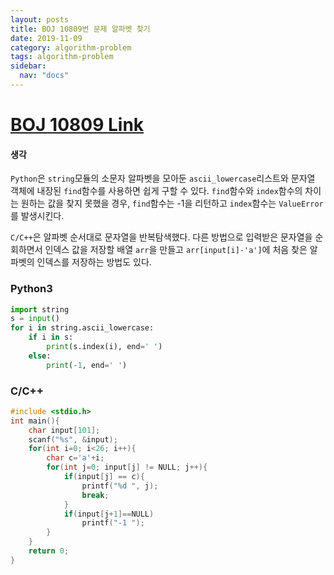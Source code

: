 ```yaml
---
layout: posts
title: BOJ 10809번 문제 알파벳 찾기
date: 2019-11-09
category: algorithm-problem
tags: algorithm-problem
sidebar:
  nav: "docs"
---
```

# [BOJ 10809 Link](https://www.acmicpc.net/problem/10809)
#### 생각

`Python`은 `string`모듈의 소문자 알파벳을 모아둔 `ascii_lowercase`리스트와 문자열 객체에 내장된 `find`함수를 사용하면 쉽게 구할 수 있다. `find`함수와 `index`함수의 차이는 원하는 값을 찾지 못했을 경우, `find`함수는 -1을 리턴하고 `index`함수는 `ValueError`를 발생시킨다.

`C/C++`은 알파벳 순서대로 문자열을 반복탐색했다. 다른 방법으로 입력받은 문자열을 순회하면서 인덱스 값을 저장할 배열 `arr`을 만들고 `arr[input[i]-'a']`에 처음 찾은 알파벳의 인덱스를 저장하는 방법도 있다.

### Python3
```python
import string
s = input()
for i in string.ascii_lowercase:
    if i in s:
        print(s.index(i), end=' ')
    else:
        print(-1, end=' ')
```
### C/C++
```c++
#include <stdio.h>
int main(){
    char input[101];
    scanf("%s", &input);
    for(int i=0; i<26; i++){
        char c='a'+i;
        for(int j=0; input[j] != NULL; j++){
            if(input[j] == c){
                printf("%d ", j);
                break;
            }
            if(input[j+1]==NULL)
                printf("-1 ");
        }
    }
    return 0;
}
```